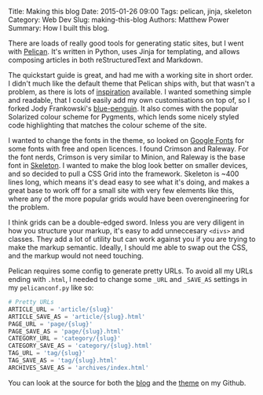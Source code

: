 Title: Making this blog
Date: 2015-01-26 09:00
Tags: pelican, jinja, skeleton
Category: Web Dev
Slug: making-this-blog
Authors: Matthew Power
Summary: How I built this blog.

There are loads of really good tools for generating static sites, but I went with [Pelican](http://docs.getpelican.com/). It's written in Python, uses Jinja for templating, and allows composing articles in both reStructuredText and Markdown.

The quickstart guide is great, and had me with a working site in short order. I didn't much like the default theme that Pelican ships with, but that wasn't a problem, as there is lots of [inspiration](http://pelicanthemes.com/)  available. I wanted something simple and readable, that I could easily add my own customisations on top of, so I forked Jody Frankowski's [blue-penguin](https://github.com/jody-frankowski/blue-penguin). It also comes with the popular Solarized colour scheme for Pygments, which lends some nicely styled code highlighting that matches the colour scheme of the site.

I wanted to change the fonts in the theme, so looked on [Google Fonts](https://www.google.com/fonts) for some fonts with free and open licences. I found Crimson and Raleway. For the font nerds, Crimson is very similar to Minion, and Raleway is the base font in [Skeleton](). I wanted to make the blog look better on smaller devices, and so decided to pull a CSS Grid into the framework. Skeleton is ~400 lines long, which means it's dead easy to see what it's doing, and makes a great base to work off for a small site with very few elements like this, where any of the more popular grids would have been overengineering for the problem.

I think grids can be a double-edged sword. Inless you are very diligent in how you structure your markup, it's easy to add unneccesary `<divs>` and classes. They add a lot of utility but can work against you if you are trying to make the markup semantic. Ideally, I should me able to swap out the CSS, and the markup would not need touching.

Pelican requires some config to generate pretty URLs. To avoid all my URLs ending with `.html`, I needed to change some `_URL` and `_SAVE_AS` settings in my `pelicanconf.py` like so:

```python
# Pretty URLs
ARTICLE_URL = 'article/{slug}'
ARTICLE_SAVE_AS = 'article/{slug}.html'
PAGE_URL = 'page/{slug}'
PAGE_SAVE_AS = 'page/{slug}.html'
CATEGORY_URL = 'category/{slug}'
CATEGORY_SAVE_AS = 'category/{slug}.html'
TAG_URL = 'tag/{slug}'
TAG_SAVE_AS = 'tag/{slug}.html'
ARCHIVES_SAVE_AS = 'archives/index.html'
```
You can look at the source for both the [blog](https://github.com/mthpower/blog) and the [theme](https://github.com/mthpower/blue-penguin) on my Github.
